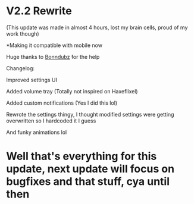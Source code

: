 # V2.2 Rewrite

(This update was made in almost 4 hours, lost my brain cells, proud of my work though)

*Making it compatible with mobile now

Huge thanks to [Bonndubz](https://github.com/bonndevoff) for the help

Changelog:

Improved settings UI

Added volume tray (Totally not inspired on Haxeflixel)

Added custom notifications (Yes I did this lol)

Rewrote the settings thingy, I thought modified settings were getting overwritten so I hardcoded it I guess

And funky animations lol

# Well that's everything for this update, next update will focus on bugfixes and that stuff, cya until then